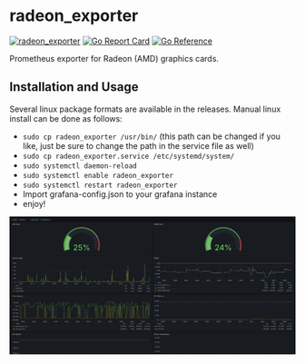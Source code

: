 # radeon_exporter
[![radeon_exporter](https://github.com/kmulvey/radeon_exporter/actions/workflows/release_build.yml/badge.svg)](https://github.com/kmulvey/radeon_exporter/actions/workflows/release_build.yml) [![Go Report Card](https://goreportcard.com/badge/github.com/kmulvey/radeon_exporter)](https://goreportcard.com/report/github.com/kmulvey/radeon_exporter) [![Go Reference](https://pkg.go.dev/badge/github.com/kmulvey/radeon_exporter.svg)](https://pkg.go.dev/github.com/kmulvey/radeon_exporter)

Prometheus exporter for Radeon (AMD) graphics cards. 

## Installation and Usage
Several linux package formats are available in the releases. Manual linux install can be done as follows:  
- `sudo cp radeon_exporter /usr/bin/` (this path can be changed if you like, just be sure to change the path in the service file as well)
- `sudo cp radeon_exporter.service /etc/systemd/system/`
- `sudo systemctl daemon-reload`
- `sudo systemctl enable radeon_exporter`
- `sudo systemctl restart radeon_exporter`
- Import grafana-config.json to your grafana instance
- enjoy!

![Original](https://github.com/kmulvey/radeon_exporter/blob/main/screenshot.jpg?raw=true)
